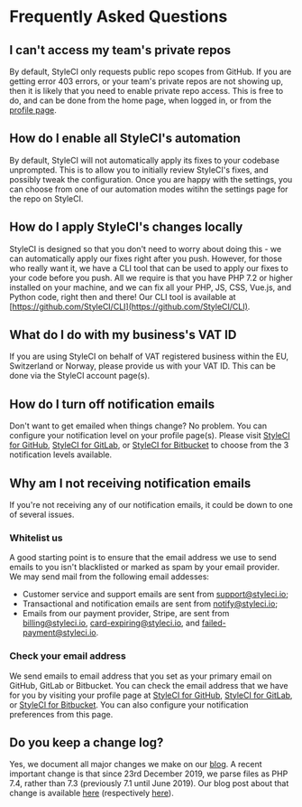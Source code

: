 # Frequently Asked Questions

<a name="cant-access-private-repos"></a>
## I can't access my team's private repos

By default, StyleCI only requests public repo scopes from GitHub. If you are getting error 403 errors, or your team's private repos are not showing up, then it is likely that you need to enable private repo access. This is free to do, and can be done from the home page, when logged in, or from the [profile page](https://github.styleci.io/profile).

<a name="enable-full-automation"></a>
## How do I enable all StyleCI's automation

By default, StyleCI will not automatically apply its fixes to your codebase unprompted. This is to allow you to initially review StyleCI's fixes, and possibly tweak the configuration. Once you are happy with the settings, you can choose from one of our automation modes witihn the settings page for the repo on StyleCI.

<a name="apply-fixes-locally"></a>
## How do I apply StyleCI's changes locally

StyleCI is designed so that you don't need to worry about doing this - we can automatically apply our fixes right after you push. However, for those who really want it, we have a CLI tool that can be used to apply our fixes to your code before you push. All we require is that you have PHP 7.2 or higher installed on your machine, and we can fix all your PHP, JS, CSS, Vue.js, and Python code, right then and there! Our CLI tool is available at [https://github.com/StyleCI/CLI](https://github.com/StyleCI/CLI).

<a name="vat-ids"></a>
## What do I do with my business's VAT ID

If you are using StyleCI on behalf of VAT registered business within the EU, Switzerland or Norway, please provide us with your VAT ID. This can be done via the StyleCI account page(s).

<a name="turn-off-notifications"></a>
## How do I turn off notification emails

Don't want to get emailed when things change? No problem. You can configure your notification level on your profile page(s). Please visit [StyleCI for GitHub](https://github.styleci.io/profile), [StyleCI for GitLab](https://gitlab.styleci.io/profile), or [StyleCI for Bitbucket](https://bitbucket.styleci.io/profile) to choose from the 3 notification levels available.

<a name="not-receiving-email-notifications"></a>
## Why am I not receiving notification emails

If you're not receiving any of our notification emails, it could be down to one of several issues.

### Whitelist us

A good starting point is to ensure that the email address we use to send emails to you isn't blacklisted or marked as spam by your email provider. We may send mail from the following email addesses:

* Customer service and support emails are sent from support@styleci.io;
* Transactional and notification emails are sent from notify@styleci.io;
* Emails from our payment provider, Stripe, are sent from billing@styleci.io, card-expiring@styleci.io, and failed-payment@styleci.io.

### Check your email address

We send emails to email address that you set as your primary email on GitHub, GitLab or Bitbucket. You can check the email address that we have for you by visiting your profile page at [StyleCI for GitHub](https://github.styleci.io/profile), [StyleCI for GitLab](https://gitlab.styleci.io/profile), or [StyleCI for Bitbucket](https://bitbucket.styleci.io/profile). You can also configure your notification preferences from this page.

<a name="keep-a-change-log"></a>
## Do you keep a change log?

Yes, we document all major changes we make on our [blog](https://blog.styleci.io/). A recent important change is that since 23rd December 2019, we parse files as PHP 7.4, rather than 7.3 (previously 7.1 until June 2019). Our blog post about that change is available [here](https://blog.styleci.io/php-7-4-support/) (respectively [here](https://blog.styleci.io/php-7-3-support/)).
